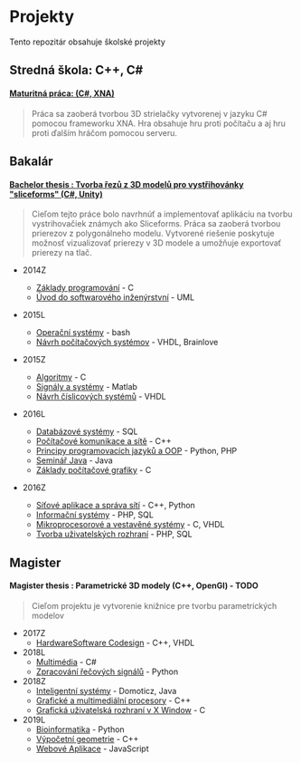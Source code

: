 # Projekty
Tento repozitár obsahuje školské projekty

## Stredná škola: C++, C#

#### [Maturitná práca: (C#, XNA)](/Stredn%C3%A1%20%C5%A1kola/maturitna%20praca)
> Práca sa zaoberá tvorbou 3D strielačky vytvorenej v jazyku C# pomocou frameworku XNA. Hra obsahuje hru proti počítaču a aj hru proti ďalším hráčom pomocou serveru.
		
## Bakalár

#### [Bachelor thesis : Tvorba řezů z 3D modelů pro vystřihovánky "sliceforms" (C#, Unity)](Bakalar/Bachelor%20Thesis)

> Cieľom tejto práce bolo navrhnúť a implementovať aplikáciu na tvorbu vystrihovačiek známych ako Sliceforms. Práca sa zaoberá tvorbou prierezov z polygonálneho modelu. Vytvorené riešenie poskytuje možnosť vizualizovať prierezy v 3D modele a umožňuje exportovať prierezy na tlač.


- 2014Z
	- [Základy programování](Bakalar/Z%C3%A1klady%20programov%C3%A1n%C3%AD2014Z) - C
	- [Úvod do softwarového inženýrstvní](Bakalar/%C3%9Avod%20do%20softwarov%C3%A9ho%20in%C5%BEen%C3%BDrstvn%C3%AD2014Z) - UML
- 2015L
	- [Operační systémy](Bakalar/Opera%C4%8Dn%C3%AD%20syst%C3%A9my2015L%2F) - bash
	- [Návrh počítačových systémov](Bakalar/N%C3%A1vrh%20po%C4%8D%C3%ADta%C4%8Dov%C3%BDch%20syst%C3%A9mov2015L%2F) - VHDL, Brainlove
- 2015Z 
	- [Algoritmy](Bakalar/Algoritmy2015Z/) - C
	- [Signály a systémy](Bakalar/Sign%C3%A1ly%20a%20syst%C3%A9my2015Z%2F) - Matlab
	- [Návrh číslicových systémů](Bakalar/N%C3%A1vrh%20%C4%8D%C3%ADslicov%C3%BDch%20syst%C3%A9m%C5%AF2015Z/) - VHDL

- 2016L
	- [Databázové systémy](Bakalar/Datab%C3%A1zov%C3%A9%20syst%C3%A9my2016L/) - SQL
	- [Počítačové komunikace a sítě](Bakalar/Po%C4%8D%C3%ADta%C4%8Dov%C3%A9%20komunikace%20a%20s%C3%ADt%C4%9B2016L) - C++
	- [Principy programovacích jazyků a OOP](Bakalar/Principy%20programovac%C3%ADch%20jazyk%C5%AF%20a%20OOP2016L) - Python, PHP
	- [Seminář Java](Bakalar/Semin%C3%A1%C5%99%20Java2016L/xondre08) - Java
	- [Základy počítačové grafiky](Bakalar/Z%C3%A1klady%20po%C4%8D%C3%ADta%C4%8Dov%C3%A9%20grafiky2016L) - C

- 2016Z
	- [Síťové aplikace a správa sítí](Bakalar/S%C3%AD%C5%A5ov%C3%A9%20aplikace%20a%20spr%C3%A1va%20s%C3%ADt%C3%AD2016Z) - C++, Python
	- [Informační systémy](Bakalar/Informa%C4%8Dn%C3%AD%20syst%C3%A9my2016Z) - PHP, SQL
	- [Mikroprocesorové a vestavěné systémy](Bakalar/Mikroprocesorov%C3%A9%20a%20vestav%C4%9Bn%C3%A9%20syst%C3%A9my2016Z/Simulace%20v%20CW%20Sv%C4%9Bteln%C3%A9%20noviny) - C, VHDL
	- [Tvorba uživatelských rozhraní](Bakalar/Tvorba%20u%C5%BEivatelsk%C3%BDch%20rozhran%C3%AD2016Z) - PHP, SQL


	
## Magister

#### Magister thesis : Parametrické 3D modely (C++, OpenGl) - TODO
> Cieľom projektu je vytvorenie knižnice pre tvorbu parametrických modelov

- 2017Z
	- [HardwareSoftware Codesign](Magister/HardwareSoftware%20Codesign2017Z/projekt) - C++, VHDL
- 2018L
	- [Multimédia](Magister/Multim%C3%A9dia2018L) - C#
	- [Zpracování řečových signálů](Magister/Zpracov%C3%A1n%C3%AD%20%C5%99e%C4%8Dov%C3%BDch%20sign%C3%A1l%C5%AF2018L/16kbps) - Python
- 2018Z	
	- [Inteligentní systémy](/Magister/Inteligentn%C3%AD%20syst%C3%A9my2018Z) - Domoticz, Java
	- [Grafické a multimediální procesory](Magister/Grafick%C3%A9%20a%20multimedi%C3%A1ln%C3%AD%20procesory2018Z/V%C3%BDpo%C4%8Det%20norm%C3%A1ly%20s%20vyhlazen%C3%ADm%20pomoc%C3%AD%20GPU) - C++
	- [Grafická uživatelská rozhraní v X Window](Magister/Grafick%C3%A1%20u%C5%BEivatelsk%C3%A1%20rozhran%C3%AD%20v%20X%20Window2018Z) - C
- 2019L
	- [Bioinformatika](/Magister/Bioinformatika%202019L) - Python
	- [Výpočetní geometrie](Magister/V%C3%BDpo%C4%8Detn%C3%AD%20geometrie%202019L) - C++
	- [Webové Aplikace](/Magister/Webov%C3%A9%20Aplikace%202019L) - JavaScript

